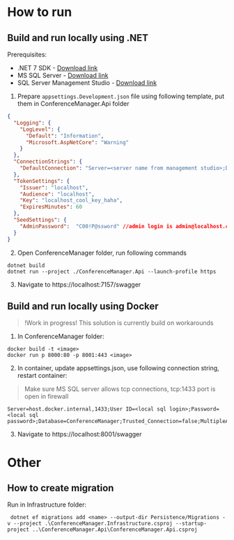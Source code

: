 # How to run

## Build and run locally using .NET

Prerequisites:
- .NET 7 SDK - [Download link](https://dotnet.microsoft.com/en-us/download/dotnet/7.0)
- MS SQL Server - [Download link](https://www.microsoft.com/en-us/sql-server/sql-server-downloads) 
- SQL Server Management Studio - [Download link](https://learn.microsoft.com/ru-ru/sql/ssms/download-sql-server-management-studio-ssms?view=sql-server-ver16)

1. Prepare `appsettings.Development.json` file using following template, put them in ConferenceManager.Api folder

```json
{
  "Logging": {
    "LogLevel": {
      "Default": "Information",
      "Microsoft.AspNetCore": "Warning"
    }
  },
  "ConnectionStrings": {
    "DefaultConnection": "Server=<server name from management studio>;Database=ConferenceManager;Trusted_Connection=True;MultipleActiveResultSets=true;TrustServerCertificate=True"
  },
  "TokenSettings": {
    "Issuer": "localhost",
    "Audience": "localhost",
    "Key": "localhost_cool_key_haha",
    "ExpiresMinutes": 60
  },
  "SeedSettings": {
    "AdminPassword":  "C00!P@ssword" //admin login is admin@localhost.com
  }
}
```

2. Open ConferenceManager folder, run following commands

```shell
dotnet build
dotnet run --project ./ConferenceManager.Api --launch-profile https
```

3. Navigate to https://localhost:7157/swagger

## Build and run locally using Docker

>!Work in progress! This solution is currently build on workarounds

1. In ConferenceManager folder:

```shell
docker build -t <image>
docker run p 8000:80 -p 8001:443 <image>
```

2. In container, update appsettings.json, use following connection string, restart container:

>Make sure MS SQL server allows tcp connections, tcp:1433 port is open in firewall

```
Server=host.docker.internal,1433;User ID=<local sql login>;Password=<local sql password>;Database=ConferenceManager;Trusted_Connection=false;MultipleActiveResultSets=true;TrustServerCertificate=True
```

3. Navigate to https://localhost:8001/swagger 

# Other

## How to create migration

Run in Infrastructure folder:

```shell
 dotnet ef migrations add <name> --output-dir Persistence/Migrations -v --project .\ConferenceManager.Infrastructure.csproj --startup-project ..\ConferenceManager.Api\ConferenceManager.Api.csproj
```